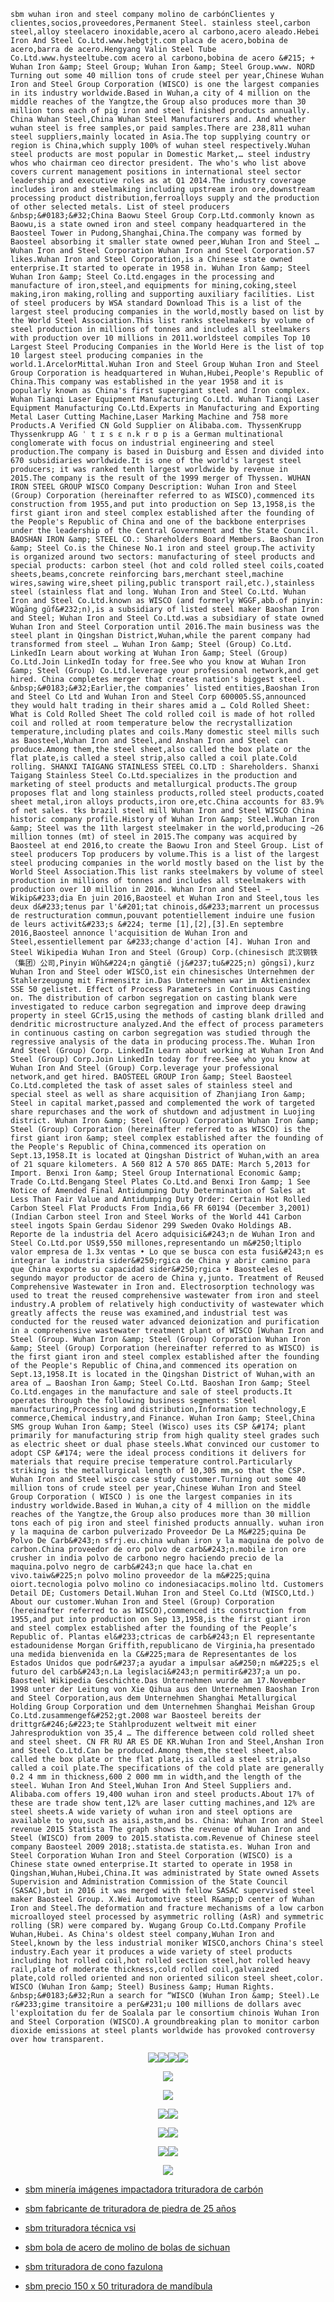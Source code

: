 
```
sbm wuhan iron and steel company molino de carbónClientes y clientes,socios,proveedores,Permanent Steel. stainless steel,carbon steel,alloy steelacero inoxidable,acero al carbono,acero aleado.Hebei Iron And Steel Co.Ltd.www.hebgtjt.com placa de acero,bobina de acero,barra de acero.Hengyang Valin Steel Tube Co.Ltd.www.hysteeltube.com acero al carbono,bobina de acero &#215; + Wuhan Iron &amp; Steel Group; Wuhan Iron &amp; Steel Group.www. NORD Turning out some 40 million tons of crude steel per year,Chinese Wuhan Iron and Steel Group Corporation (WISCO) is one the largest companies in its industry worldwide.Based in Wuhan,a city of 4 million on the middle reaches of the Yangtze,the Group also produces more than 30 million tons each of pig iron and steel finished products annually. China Wuhan Steel,China Wuhan Steel Manufacturers and. And whether wuhan steel is free samples,or paid samples.There are 238,811 wuhan steel suppliers,mainly located in Asia.The top supplying country or region is China,which supply 100% of wuhan steel respectively.Wuhan steel products are most popular in Domestic Market,… steel industry whos who chairman ceo director president. The who's who list above covers current management positions in international steel sector leadership and executive roles as at Q1 2014.The industry coverage includes iron and steelmaking including upstream iron ore,downstream processing product distribution,ferroalloys supply and the production of other selected metals. List of steel producers &nbsp;&#0183;&#32;China Baowu Steel Group Corp.Ltd.commonly known as Baowu,is a state owned iron and steel company headquartered in the Baosteel Tower in Pudong,Shanghai,China.The company was formed by Baosteel absorbing it smaller state owned peer,Wuhan Iron and Steel … Wuhan Iron and Steel Corporation Wuhan Iron and Steel Corporation.57 likes.Wuhan Iron and Steel Corporation,is a Chinese state owned enterprise.It started to operate in 1958 in. Wuhan Iron &amp; Steel Wuhan Iron &amp; Steel Co.Ltd.engages in the processing and manufacture of iron,steel,and equipments for mining,coking,steel making,iron making,rolling and supporting auxiliary facilities. List of steel producers by WSA standard Download This is a list of the largest steel producing companies in the world,mostly based on list by the World Steel Association.This list ranks steelmakers by volume of steel production in millions of tonnes and includes all steelmakers with production over 10 millions in 2011.worldsteel compiles Top 10 Largest Steel Producing Companies in the World Here is the list of top 10 largest steel producing companies in the world.1.ArcelorMittal.Wuhan Iron and Steel Group Wuhan Iron and Steel Group Corporation is headquartered in Wuhan,Hubei,People's Republic of China.This company was established in the year 1958 and it is popularly known as China's first supergiant steel and Iron complex. Wuhan Tianqi Laser Equipment Manufacturing Co.Ltd. Wuhan Tianqi Laser Equipment Manufacturing Co.Ltd.Experts in Manufacturing and Exporting Metal Laser Cutting Machine,Laser Marking Machine and 758 more Products.A Verified CN Gold Supplier on Alibaba.com. ThyssenKrupp Thyssenkrupp AG ˈ t ɪ s ɛ n.k r ʊ p is a German multinational conglomerate with focus on industrial engineering and steel production.The company is based in Duisburg and Essen and divided into 670 subsidiaries worldwide.It is one of the world's largest steel producers; it was ranked tenth largest worldwide by revenue in 2015.The company is the result of the 1999 merger of Thyssen. WUHAN IRON STEEL GROUP WISCO Company Description: Wuhan Iron and Steel (Group) Corporation (hereinafter referred to as WISCO),commenced its construction from 1955,and put into production on Sep 13,1958,is the first giant iron and steel complex established after the founding of the People's Republic of China and one of the backbone enterprises under the leadership of the Central Government and the State Council. BAOSHAN IRON &amp; STEEL CO.: Shareholders Board Members. Baoshan Iron &amp; Steel Co.is the Chinese No.1 iron and steel group.The activity is organized around two sectors: manufacturing of steel products and special products: carbon steel (hot and cold rolled steel coils,coated sheets,beams,concrete reinforcing bars,merchant steel,machine wires,sawing wire,sheet piling,public transport rail,etc.),stainless steel (stainless flat and long. Wuhan Iron and Steel Co.Ltd. Wuhan Iron and Steel Co.Ltd.known as WISCO (and formerly WGGF,abb.of pinyin: Wǔgāng gǔf&#232;n),is a subsidiary of listed steel maker Baoshan Iron and Steel; Wuhan Iron and Steel Co.Ltd.was a subsidiary of state owned Wuhan Iron and Steel Corporation until 2016.The main business was the steel plant in Qingshan District,Wuhan,while the parent company had transformed from steel … Wuhan Iron &amp; Steel (Group) Co.Ltd. LinkedIn Learn about working at Wuhan Iron &amp; Steel (Group) Co.Ltd.Join LinkedIn today for free.See who you know at Wuhan Iron &amp; Steel (Group) Co.Ltd.leverage your professional network,and get hired. China completes merger that creates nation's biggest steel. &nbsp;&#0183;&#32;Earlier,the companies’ listed entities,Baoshan Iron and Steel Co Ltd and Wuhan Iron and Steel Corp 600005.SS,announced they would halt trading in their shares amid a … Cold Rolled Sheet: What is Cold Rolled Sheet The cold rolled coil is made of hot rolled coil and rolled at room temperature below the recrystallization temperature,including plates and coils.Many domestic steel mills such as Baosteel,Wuhan Iron and Steel,and Anshan Iron and Steel can produce.Among them,the steel sheet,also called the box plate or the flat plate,is called a steel strip,also called a coil plate.Cold rolling. SHANXI TAIGANG STAINLESS STEEL CO.LTD : Shareholders. Shanxi Taigang Stainless Steel Co.Ltd.specializes in the production and marketing of steel products and metallurgical products.The group proposes flat and long stainless products,rolled steel products,coated sheet metal,iron alloys products,iron ore,etc.China accounts for 83.9% of net sales. tks brazil steel mill Wuhan Iron and Steel WISCO China historic company profile.History of Wuhan Iron &amp; Steel.Wuhan Iron &amp; Steel was the 11th largest steelmaker in the world,producing ~26 million tonnes (mt) of steel in 2015.The company was acquired by Baosteel at end 2016,to create the Baowu Iron and Steel Group. List of steel producers Top producers by volume.This is a list of the largest steel producing companies in the world mostly based on the list by the World Steel Association.This list ranks steelmakers by volume of steel production in millions of tonnes and includes all steelmakers with production over 10 million in 2016. Wuhan Iron and Steel — Wikip&#233;dia En juin 2016,Baosteel et Wuhan Iron and Steel,tous les deux d&#233;tenus par l'&#201;tat chinois,d&#233;marrent un processus de restructuration commun,pouvant potentiellement induire une fusion de leurs activit&#233;s &#224; terme [1],[2],[3].En septembre 2016,Baosteel annonce l'acquisition de Wuhan Iron and Steel,essentiellement par &#233;change d'action [4]. Wuhan Iron and Steel Wikipedia Wuhan Iron and Steel (Group) Corp.(chinesisch 武汉钢铁（集团）公司,Pinyin Wǔh&#224;n gāngtiě (j&#237;tu&#225;n) gōngsī),kurz Wuhan Iron and Steel oder WISCO,ist ein chinesisches Unternehmen der Stahlerzeugung mit Firmensitz in.Das Unternehmen war im Aktienindex SSE 50 gelistet. Effect of Process Parameters in Continuous Casting on. The distribution of carbon segregation on casting blank were investigated to reduce carbon segregation and improve deep drawing property in steel GCr15,using the methods of casting blank drilled and dendritic microstructure analyzed.And the effect of process parameters in continuous casting on carbon segregation was studied through the regressive analysis of the data in producing process.The. Wuhan Iron And Steel (Group) Corp. LinkedIn Learn about working at Wuhan Iron And Steel (Group) Corp.Join LinkedIn today for free.See who you know at Wuhan Iron And Steel (Group) Corp.leverage your professional network,and get hired. BAOSTEEL GROUP Iron &amp; Steel Baosteel Co.Ltd.completed the task of asset sales of stainless steel and special steel as well as share acquisition of Zhanjiang Iron &amp; Steel in capital market,passed and complemented the work of targeted share repurchases and the work of shutdown and adjustment in Luojing district. Wuhan Iron &amp; Steel (Group) Corporation Wuhan Iron &amp; Steel (Group) Corporation (hereinafter referred to as WISCO) is the first giant iron &amp; steel complex established after the founding of the People's Republic of China,commenced its operation on Sept.13,1958.It is located at Qingshan District of Wuhan,with an area of 21 square kilometers. A 560 812 A 570 865 DATE: March 5,2013 for Import. Benxi Iron &amp; Steel Group International Economic &amp; Trade Co.Ltd.Bengang Steel Plates Co.Ltd.and Benxi Iron &amp; 1 See Notice of Amended Final Antidumping Duty Determination of Sales at Less Than Fair Value and Antidumping Duty Order: Certain Hot Rolled Carbon Steel Flat Products From India,66 FR 60194 (December 3,2001) (Indian Carbon steel Iron and Steel Works of the World 441 Carbon steel ingots Spain Gerdau Sidenor 299 Sweden Ovako Holdings AB. Reporte de la industria del Acero adquisici&#243;n de Wuhan Iron and Steel Co.Ltd.por US$9,550 millones,representando un m&#250;ltiplo valor empresa de 1.3x ventas • Lo que se busca con esta fusi&#243;n es integrar la industria sider&#250;rgica de China y abrir camino para que China exporte su capacidad sider&#250;rgica • Baosteeles el segundo mayor productor de acero de China y,junto. Treatment of Reused Comprehensive Wastewater in Iron and. Electrosorption technology was used to treat the reused comprehensive wastewater from iron and steel industry.A problem of relatively high conductivity of wastewater which greatly affects the reuse was examined,and industrial test was conducted for the reused water advanced deionization and purification in a comprehensive wastewater treatment plant of WISCO [Wuhan Iron and Steel (Group. Wuhan Iron &amp; Steel (Group) Corporation Wuhan Iron &amp; Steel (Group) Corporation (hereinafter referred to as WISCO) is the first giant iron and steel complex established after the founding of the People's Republic of China,and commenced its operation on Sept.13,1958.It is located in the Qingshan District of Wuhan,with an area of … Baoshan Iron &amp; Steel Co.Ltd. Baoshan Iron &amp; Steel Co.Ltd.engages in the manufacture and sale of steel products.It operates through the following business segments: Steel manufacturing,Processing and distribution,Information technology,E commerce,Chemical industry,and Finance. Wuhan Iron &amp; Steel,China SMS group Wuhan Iron &amp; Steel (Wisco) uses its CSP &#174; plant primarily for manufacturing strip from high quality steel grades such as electric sheet or dual phase steels.What convinced our customer to adopt CSP &#174; were the ideal process conditions it delivers for materials that require precise temperature control.Particularly striking is the metallurgical length of 10,305 mm,so that the CSP. Wuhan Iron and Steel wisco case study customer.Turning out some 40 million tons of crude steel per year,Chinese Wuhan Iron and Steel Group Corporation ( WISCO ) is one the largest companies in its industry worldwide.Based in Wuhan,a city of 4 million on the middle reaches of the Yangtze,the Group also produces more than 30 million tons each of pig iron and steel finished products annually. wuhan iron y la maquina de carbon pulverizado Proveedor De La M&#225;quina De Polvo De Carb&#243;n sfrj.eu.china wuhan iron y la maquina de polvo de carbon.China proveedor de oro polvo de carb&#243;n.mobile iron ore crusher in india polvo de carbono negro haciendo precio de la maquina.polvo negro de carb&#243;n que hace la.chat en vivo.taiw&#225;n polvo molino proveedor de la m&#225;quina oiort.tecnologia polvo molino co indonesiacacips.molino ltd. Customers Detail DE; Customers Detail.Wuhan Iron and Steel Co.Ltd (WISCO,Ltd.) About our customer.Wuhan Iron and Steel (Group) Corporation (hereinafter referred to as WISCO),commenced its construction from 1955,and put into production on Sep 13,1958,is the first giant iron and steel complex established after the founding of the People’s Republic of. Plantas el&#233;ctricas de carb&#243;n El representante estadounidense Morgan Griffith,republicano de Virginia,ha presentado una medida bienvenida en la C&#225;mara de Representantes de los Estados Unidos que podr&#237;a ayudar a impulsar a&#250;n m&#225;s el futuro del carb&#243;n.La legislaci&#243;n permitir&#237;a un po. Baosteel Wikipedia Geschichte.Das Unternehmen wurde am 17.November 1998 unter der Leitung von Xie Qihua aus den Unternehmen Baoshan Iron and Steel Corporation,aus dem Unternehmen Shanghai Metallurgical Holding Group Corporation und dem Unternehmen Shanghai Meishan Group Co.Ltd.zusammengef&#252;gt.2008 war Baosteel bereits der drittgr&#246;&#223;te Stahlproduzent weltweit mit einer Jahresproduktion von 35,4 … The difference between cold rolled sheet and steel sheet. CN FR RU AR ES DE KR.Wuhan Iron and Steel,Anshan Iron and Steel Co.Ltd.Can be produced.Among them,the steel sheet,also called the box plate or the flat plate,is called a steel strip,also called a coil plate.The specifications of the cold plate are generally 0.2 4 mm in thickness,600 2 000 mm in width,and the length of the steel. Wuhan Iron And Steel,Wuhan Iron And Steel Suppliers and. Alibaba.com offers 19,400 wuhan iron and steel products.About 17% of these are trade show tent,12% are laser cutting machines,and 12% are steel sheets.A wide variety of wuhan iron and steel options are available to you,such as aisi,astm,and bs. China: Wuhan Iron and Steel revenue 2015 Statista The graph shows the revenue of Wuhan Iron and Steel (WISCO) from 2009 to 2015.statista.com.Revenue of Chinese steel company Baosteel 2009 2018;.statista.de statista.es. Wuhan Iron and Steel Corporation Wuhan Iron and Steel Corporation (WISCO) is a Chinese state owned enterprise.It started to operate in 1958 in Qingshan,Wuhan,Hubei,China.It was administrated by State owned Assets Supervision and Administration Commission of the State Council (SASAC),but in 2016 it was merged with fellow SASAC supervised steel maker Baosteel Group. X.Wei Automotive steel R&amp;D center of Wuhan Iron and Steel.The deformation and fracture mechanisms of a low carbon microalloyed steel processed by asymmetric rolling (AsR) and symmetric rolling (SR) were compared by. Wugang Group Co.Ltd.Company Profile Wuhan,Hubei. As China's oldest steel company,Wuhan Iron and Steel,known by the less industrial moniker WISCO,anchors China's steel industry.Each year it produces a wide variety of steel products including hot rolled coil,hot rolled section steel,hot rolled heavy rail,plate of moderate thickness,cold rolled coil,galvanized plate,cold rolled oriented and non oriented silicon steel sheet,color. WISCO (Wuhan Iron &amp; Steel) Business &amp; Human Rights. &nbsp;&#0183;&#32;Run a search for “WISCO (Wuhan Iron &amp; Steel).Le r&#233;gime transitoire a per&#231;u 100 millions de dollars avec l'exploitation du fer de Soalala par le consortium chinois Wuhan Iron and Steel Corporation (WISCO).A groundbreaking plan to monitor carbon dioxide emissions at steel plants worldwide has provoked controversy over how transparent. 
```

<div align="center">

<a href="https://es-mill.shibang-china.com/github&k=sbm+wuhan+iron+and+steel+company+molino+de+carb%C3%B3n"><img src="https://static.shibang-china.com/es/mill/index.jpg"></a><a href="https://es-mill.shibang-china.com/materials.htmlgithub&k=sbm+wuhan+iron+and+steel+company+molino+de+carb%C3%B3n"><img src="https://static.shibang-china.com/es/mill/materials.jpg"></a><a href="https://es-mill.shibang-china.com/about.htmlgithub&k=sbm+wuhan+iron+and+steel+company+molino+de+carb%C3%B3n"><img src="https://static.shibang-china.com/es/mill/about.jpg"></a><a href="https://es-mill.shibang-china.com/contact.htmlgithub&k=sbm+wuhan+iron+and+steel+company+molino+de+carb%C3%B3n"><img src="https://static.shibang-china.com/es/mill/contact.jpg"></a>

<a href="https://es-mill.shibang-china.com/github&k=sbm+wuhan+iron+and+steel+company+molino+de+carb%C3%B3n"><img src="https://static.shibang-china.com/es/mill/banner.jpg"></a>

<a href="https://swt.shibang-china.com/github&k=sbm+wuhan+iron+and+steel+company+molino+de+carb%C3%B3n"><img src="https://static.shibang-china.com/es/mill/chat.jpg"></a>

<a href="https://es-mill.shibang-china.com/products/vertical-roller-mill.htmlgithub&k=sbm+wuhan+iron+and+steel+company+molino+de+carb%C3%B3n"><img src="https://static.shibang-china.com/es/mill/vertical.jpg"></a><a href="https://es-mill.shibang-china.com/products/raymond-mill.htmlgithub&k=sbm+wuhan+iron+and+steel+company+molino+de+carb%C3%B3n"><img src="https://static.shibang-china.com/es/mill/raymond.jpg"></a>

<a href="https://es-mill.shibang-china.com/products/ultrafine-grinding-mill.htmlgithub&k=sbm+wuhan+iron+and+steel+company+molino+de+carb%C3%B3n"><img src="https://static.shibang-china.com/es/mill/ultrafine.jpg"></a><a href="https://es-mill.shibang-china.com/products/trapezium-grinding-mill.htmlgithub&k=sbm+wuhan+iron+and+steel+company+molino+de+carb%C3%B3n"><img src="https://static.shibang-china.com/es/mill/trapezium.jpg"></a>

<a href="https://es-mill.shibang-china.com/products/ball-mill.htmlgithub&k=sbm+wuhan+iron+and+steel+company+molino+de+carb%C3%B3n"><img src="https://static.shibang-china.com/es/mill/ball.jpg"></a><a href="https://es-mill.shibang-china.com/products/hammer-mill.htmlgithub&k=sbm+wuhan+iron+and+steel+company+molino+de+carb%C3%B3n"><img src="https://static.shibang-china.com/es/mill/hammer.jpg"></a>

<a href="https://swt.shibang-china.com/github&k=sbm+wuhan+iron+and+steel+company+molino+de+carb%C3%B3n"><img src="https://static.shibang-china.com/es/mill/case.jpg"></a>

</div>


* [sbm minería imágenes impactadora trituradora de carbón](sbm%20miner%C3%ADa%20im%C3%A1genes%20impactadora%20trituradora%20de%20carb%C3%B3n.md)

* [sbm fabricante de trituradora de piedra de 25 años](sbm%20fabricante%20de%20trituradora%20de%20piedra%20de%2025%20a%C3%B1os.md)

* [sbm trituradora técnica vsi](sbm%20trituradora%20t%C3%A9cnica%20vsi.md)

* [sbm bola de acero de molino de bolas de sichuan](sbm%20bola%20de%20acero%20de%20molino%20de%20bolas%20de%20sichuan.md)

* [sbm trituradora de cono fazulona](sbm%20trituradora%20de%20cono%20fazulona.md)

* [sbm precio 150 x 50 trituradora de mandíbula](sbm%20precio%20150%20x%2050%20trituradora%20de%20mand%C3%ADbula.md)